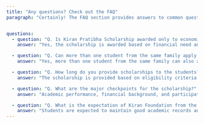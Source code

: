 ```yaml
---
title: "Any questions? Check out the FAQ"
paragraph: "Certainly! The FAQ section provides answers to common questions. It covers a variety of topics and aims to address user queries efficiently."


questions:
  - question: "Q. Is Kiran Pratibha Scholarship awarded only to economically challenged students?"
    answer: "Yes, the scholarship is awarded based on financial need and academic performance."

  - question: "Q. Can more than one student from the same family apply for KPS?"
    answer: "Yes, more than one student from the same family can also apply for the scholarship."

  - question: "Q. How long do you provide scholarships to the students?"
    answer: "The scholarship is provided based on eligibility criteria for a specified duration."

  - question: "Q. What are the major checkpoints for the scholarship?"
    answer: "Academic performance, financial background, and participation in foundation activities."

  - question: "Q. What is the expectation of Kiran Foundation from the students selected in KP?"
    answer: "Students are expected to maintain good academic records and contribute to community projects."
---
```

